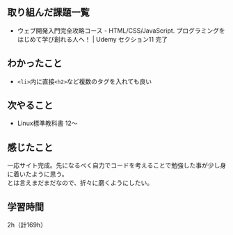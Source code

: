 ## 取り組んだ課題一覧
- ウェブ開発入門完全攻略コース - HTML/CSS/JavaScript. プログラミングをはじめて学び創れる人へ！ | Udemy セクション11 完了

## わかったこと
- `<li>`内に直接`<h2>`など複数のタグを入れても良い

## 次やること
- Linux標準教科書 12～

## 感じたこと
一応サイト完成。先になるべく自力でコードを考えることで勉強した事が少し身に着いたように思う。  
とは言えまだまだなので、折々に磨くようにしたい。

## 学習時間
2h（計169h）
